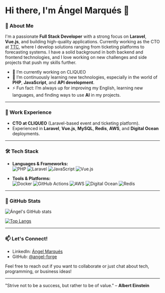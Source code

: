 # Hi there, I'm Ángel Marqués 👋

### 🌟 About Me

I'm a passionate **Full Stack Developer** with a strong focus on **Laravel**, **Vue.js**, and building high-quality applications. Currently working as the CTO at [TTC](https://ttc.es), where I develop solutions ranging from ticketing platforms to forecasting systems. I have a solid background in both backend and frontend technologies, and I love working on new challenges and side projects that push my skills further.

- 🔭 I’m currently working on CLIQUEO
- 🌱 I’m continuously learning new technologies, especially in the world of **PHP**, **JavaScript**, and **API development**.
- ⚡ Fun fact: I’m always up for improving my English, learning new languages, and finding ways to use **AI** in my projects.

---

### 💼 Work Experience

- **CTO at CLIQUEO** (Laravel-based event and ticketing platform).
- Experienced in **Laravel**, **Vue.js**, **MySQL**, **Redis**, **AWS**, and **Digital Ocean** deployments.
  
---

### 🛠️ Tech Stack

- **Languages & Frameworks:**  
  ![PHP](https://img.shields.io/badge/-PHP-777BB4?style=flat&logo=php&logoColor=white) ![Laravel](https://img.shields.io/badge/-Laravel-F55247?style=flat&logo=laravel&logoColor=white) ![JavaScript](https://img.shields.io/badge/-JavaScript-F7DF1E?style=flat&logo=javascript&logoColor=black) ![Vue.js](https://img.shields.io/badge/-Vue.js-4FC08D?style=flat&logo=vue.js&logoColor=white)

- **Tools & Platforms:**  
  ![Docker](https://img.shields.io/badge/-Docker-2496ED?style=flat&logo=docker&logoColor=white) ![GitHub Actions](https://img.shields.io/badge/-GitHub%20Actions-2088FF?style=flat&logo=github-actions&logoColor=white) ![AWS](https://img.shields.io/badge/-AWS-232F3E?style=flat&logo=amazon-aws&logoColor=white) ![Digital Ocean](https://img.shields.io/badge/-DigitalOcean-0080FF?style=flat&logo=digitalocean&logoColor=white) ![Redis](https://img.shields.io/badge/-Redis-DC382D?style=flat&logo=redis&logoColor=white)

---

### 🎯 GitHub Stats

![Ángel's GitHub stats](https://github-readme-stats.vercel.app/api?username=angel-forge&show_icons=true&theme=radical)

[![Top Langs](https://github-readme-stats.vercel.app/api/top-langs/?username=angel-forge&layout=compact&theme=radical)](https://github.com/anuraghazra/github-readme-stats)

---

### 📫 Let's Connect!

- LinkedIn: [Ángel Marqués](https://www.linkedin.com/in/angel-marques/)
- GitHub: [@angel-forge](https://github.com/angel-forge)

Feel free to reach out if you want to collaborate or just chat about tech, programming, or business ideas!

---
  
"Strive not to be a success, but rather to be of value." – **Albert Einstein**

